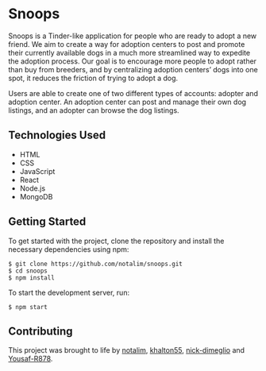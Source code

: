 # Snoops

Snoops is a Tinder-like application for people who are ready to adopt a new friend. We aim to create a way for adoption centers to post and promote their currently available dogs in a much more streamlined way to expedite the adoption process. Our goal is to encourage more people to adopt rather than buy from breeders, and by centralizing adoption centers’ dogs into one spot, it reduces the friction of trying to adopt a dog.

Users are able to create one of two different types of accounts: adopter and adoption center. An adoption center can post and manage their own dog listings, and an adopter can browse the dog listings.

## Technologies Used

- HTML
- CSS
- JavaScript
- React
- Node.js
- MongoDB

## Getting Started

To get started with the project, clone the repository and install the necessary dependencies using npm:

```
$ git clone https://github.com/notalim/snoops.git
$ cd snoops
$ npm install
```

To start the development server, run:

```
$ npm start
```

## Contributing

This project was brought to life by [notalim](https://github.com/notalim), [khalton55](https://github.com/khalton55), [nick-dimeglio](https://github.com/nick-dimeglio) and [Yousaf-R878](https://github.com/Yousaf-R878).